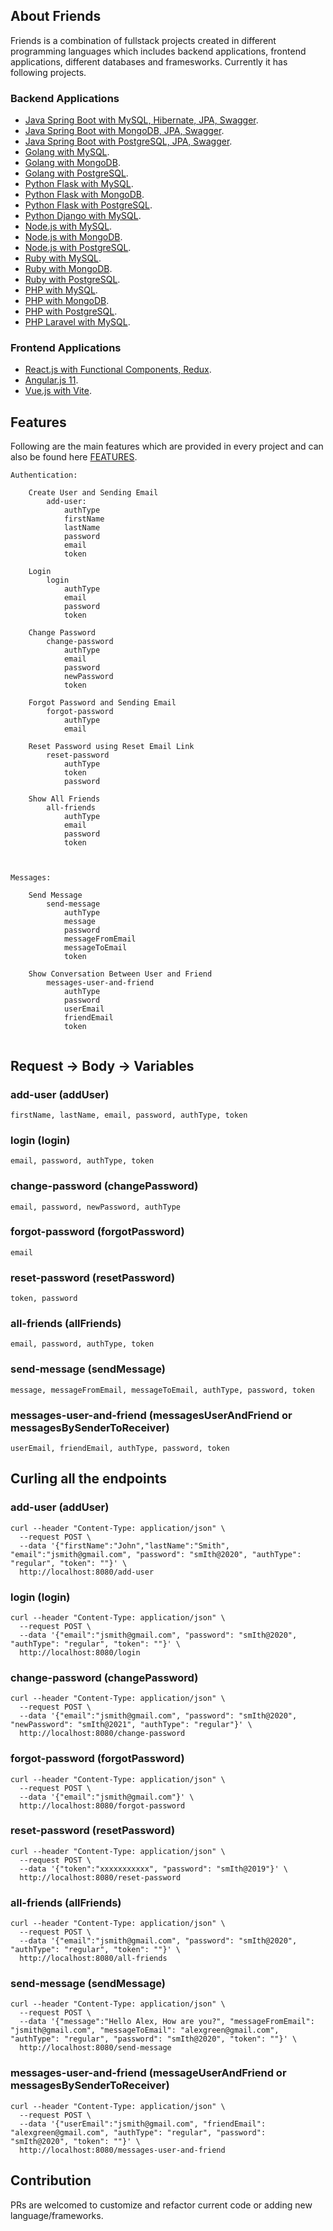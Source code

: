 ## About Friends
Friends is a combination of fullstack projects created in different programming languages which includes backend applications, frontend applications, different databases and framesworks. Currently it has following projects. 

### Backend Applications
- [Java Spring Boot with MySQL, Hibernate, JPA, Swagger](https://github.com/ghumman/friends/tree/java-spring-boot).
- [Java Spring Boot with MongoDB, JPA, Swagger](https://github.com/ghumman/friends/tree/java-spring-boot-mongo).
- [Java Spring Boot with PostgreSQL, JPA, Swagger](https://github.com/ghumman/friends/tree/java-spring-boot-psql).
- [Golang with MySQL](https://github.com/ghumman/friends/tree/go).
- [Golang with MongoDB](https://github.com/ghumman/friends/tree/go-mongo).
- [Golang with PostgreSQL](https://github.com/ghumman/friends/tree/go-psql).
- [Python Flask with MySQL](https://github.com/ghumman/friends/tree/python).
- [Python Flask with MongoDB](https://github.com/ghumman/friends/tree/python-mongo).
- [Python Flask with PostgreSQL](https://github.com/ghumman/friends/tree/python-psql).
- [Python Django with MySQL](https://github.com/ghumman/friends/tree/python-django).
- [Node.js with MySQL](https://github.com/ghumman/friends/tree/node-js).
- [Node.js with MongoDB](https://github.com/ghumman/friends/tree/node-js-mongo).
- [Node.js with PostgreSQL](https://github.com/ghumman/friends/tree/node-js-psql).
- [Ruby with MySQL](https://github.com/ghumman/friends/tree/ruby).
- [Ruby with MongoDB](https://github.com/ghumman/friends/tree/ruby-mongo).
- [Ruby with PostgreSQL](https://github.com/ghumman/friends/tree/ruby-psql).
- [PHP with MySQL](https://github.com/ghumman/friends/tree/php).
- [PHP with MongoDB](https://github.com/ghumman/friends/tree/php-mongo).
- [PHP with PostgreSQL](https://github.com/ghumman/friends/tree/php-psql).
- [PHP Laravel with MySQL](https://github.com/ghumman/friends/tree/php-laravel).

### Frontend Applications
- [React.js with Functional Components, Redux](https://github.com/ghumman/friends/tree/php-mongo).
- [Angular.js 11](https://github.com/ghumman/friends/tree/php-psql).
- [Vue.js with Vite](https://github.com/ghumman/friends/tree/php-laravel).

## Features
Following are the main features which are provided in every project and can also be found here [FEATURES](https://github.com/ghumman/friends/blob/project-documentation/features.txt).

```
Authentication: 

	Create User and Sending Email
		add-user: 
			authType
			firstName
			lastName
			password
			email
			token

	Login
		login	
			authType
			email
			password
			token

	Change Password
		change-password
			authType
			email
			password
			newPassword
			token
			
	Forgot Password and Sending Email
		forgot-password
			authType
			email

	Reset Password using Reset Email Link
		reset-password
			authType
			token
			password

	Show All Friends
		all-friends
			authType
			email
			password
			token
			


Messages: 

	Send Message
		send-message
			authType
			message	
			password
			messageFromEmail
			messageToEmail
			token

	Show Conversation Between User and Friend
		messages-user-and-friend
			authType
			password
			userEmail
			friendEmail
			token
			
```

## Request -> Body -> Variables
### add-user (addUser)
```
firstName, lastName, email, password, authType, token
```
### login (login)
```
email, password, authType, token
```
### change-password (changePassword)
```
email, password, newPassword, authType
```
### forgot-password (forgotPassword)
```
email
```
### reset-password (resetPassword)
```
token, password
```
### all-friends (allFriends)
```
email, password, authType, token
```
### send-message (sendMessage)
```
message, messageFromEmail, messageToEmail, authType, password, token
```
### messages-user-and-friend (messagesUserAndFriend or messagesBySenderToReceiver)
```
userEmail, friendEmail, authType, password, token
```
## Curling all the endpoints
### add-user (addUser)
```
curl --header "Content-Type: application/json" \
  --request POST \
  --data '{"firstName":"John","lastName":"Smith", "email":"jsmith@gmail.com", "password": "smIth@2020", "authType": "regular", "token": ""}' \
  http://localhost:8080/add-user
```

### login (login)
```
curl --header "Content-Type: application/json" \
  --request POST \
  --data '{"email":"jsmith@gmail.com", "password": "smIth@2020", "authType": "regular", "token": ""}' \
  http://localhost:8080/login
```

### change-password (changePassword)
```
curl --header "Content-Type: application/json" \
  --request POST \
  --data '{"email":"jsmith@gmail.com", "password": "smIth@2020", "newPassword": "smIth@2021", "authType": "regular"}' \
  http://localhost:8080/change-password
```

### forgot-password (forgotPassword)
```
curl --header "Content-Type: application/json" \
  --request POST \
  --data '{"email":"jsmith@gmail.com"}' \
  http://localhost:8080/forgot-password
```

### reset-password (resetPassword)
```
curl --header "Content-Type: application/json" \
  --request POST \
  --data '{"token":"xxxxxxxxxxx", "password": "smIth@2019"}' \
  http://localhost:8080/reset-password
```

### all-friends (allFriends)
```
curl --header "Content-Type: application/json" \
  --request POST \
  --data '{"email":"jsmith@gmail.com", "password": "smIth@2020", "authType": "regular", "token": ""}' \
  http://localhost:8080/all-friends
```

### send-message (sendMessage)
```
curl --header "Content-Type: application/json" \
  --request POST \
  --data '{"message":"Hello Alex, How are you?", "messageFromEmail": "jsmith@gmail.com", "messageToEmail": "alexgreen@gmail.com", "authType": "regular", "password": "smIth@2020", "token": ""}' \
  http://localhost:8080/send-message
```

### messages-user-and-friend (messageUserAndFriend or messagesBySenderToReceiver)
```
curl --header "Content-Type: application/json" \
  --request POST \
  --data '{"userEmail":"jsmith@gmail.com", "friendEmail": "alexgreen@gmail.com", "authType": "regular", "password": "smIth@2020", "token": ""}' \
  http://localhost:8080/messages-user-and-friend
```

## Contribution
PRs are welcomed to customize and refactor current code or adding new language/frameworks. 